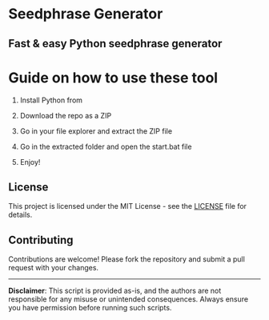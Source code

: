# Seedphrase Generator         
            
## Fast & easy Python seedphrase generator            
                 
# Guide on how to use these tool               
                
1. Install Python from            
     
2. Download the repo as a ZIP            
        
3. Go in your file explorer and extract the ZIP file       
             
4. Go in the extracted folder and open the start.bat file         
               
5. Enjoy!             
                  
## License               
         
This project is licensed under the MIT License - see the [LICENSE](LICENSE) file for details.                    
     
## Contributing      
          
Contributions are welcome! Please fork the repository and submit a pull request with your changes.              
           
---         
            
**Disclaimer**: This script is provided as-is, and the authors are not responsible for any misuse or unintended consequences. Always ensure you have permission before running such scripts.              